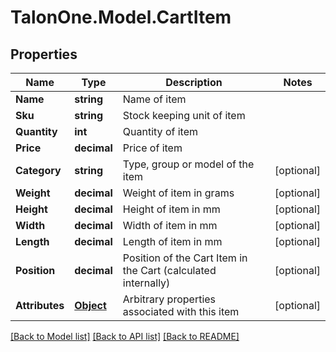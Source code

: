 
# TalonOne.Model.CartItem

## Properties

Name | Type | Description | Notes
------------ | ------------- | ------------- | -------------
**Name** | **string** | Name of item | 
**Sku** | **string** | Stock keeping unit of item | 
**Quantity** | **int** | Quantity of item | 
**Price** | **decimal** | Price of item | 
**Category** | **string** | Type, group or model of the item | [optional] 
**Weight** | **decimal** | Weight of item in grams | [optional] 
**Height** | **decimal** | Height of item in mm | [optional] 
**Width** | **decimal** | Width of item in mm | [optional] 
**Length** | **decimal** | Length of item in mm | [optional] 
**Position** | **decimal** | Position of the Cart Item in the Cart (calculated internally) | [optional] 
**Attributes** | [**Object**](.md) | Arbitrary properties associated with this item | [optional] 

[[Back to Model list]](../README.md#documentation-for-models)
[[Back to API list]](../README.md#documentation-for-api-endpoints)
[[Back to README]](../README.md)


